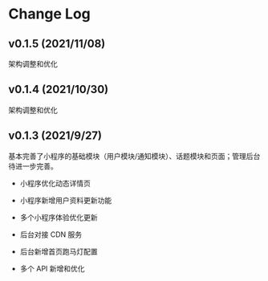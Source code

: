Change Log
=============================================

## v0.1.5 (2021/11/08)

架构调整和优化


## v0.1.4 (2021/10/30)

架构调整和优化


## v0.1.3 (2021/9/27)

基本完善了小程序的基础模块（用户模块/通知模块）、话题模块和页面；管理后台待进一步完善。

- 小程序优化动态详情页
- 小程序新增用户资料更新功能
- 多个小程序体验优化更新

- 后台对接 CDN 服务
- 后台新增首页跑马灯配置
- 多个 API 新增和优化
